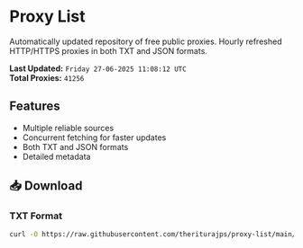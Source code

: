 # Proxy List

Automatically updated repository of free public proxies. Hourly refreshed HTTP/HTTPS proxies in both TXT and JSON formats.

**Last Updated:** `Friday 27-06-2025 11:08:12 UTC`  
**Total Proxies:** `41256`

## Features
- Multiple reliable sources
- Concurrent fetching for faster updates
- Both TXT and JSON formats
- Detailed metadata

## 📥 Download

### TXT Format
```bash
curl -O https://raw.githubusercontent.com/theriturajps/proxy-list/main/proxies.txt
